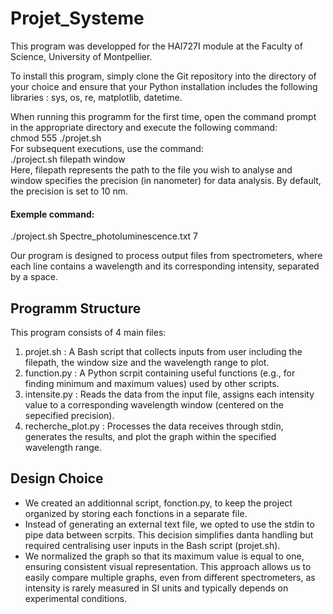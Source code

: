 # Projet_Systeme
This program was developped for the HAI727I module at the Faculty of Science, University of Montpellier.

To install this program, simply clone the Git repository into the directory of your choice and ensure that your Python installation includes the following libraries : sys, os, re, matplotlib, datetime.

When running this programm for the first time, open the command prompt in the appropriate directory and execute the following command:  
chmod 555 ./projet.sh     
For subsequent executions, use the command:     
./project.sh filepath window  
Here, filepath represents the path to the file you wish to analyse and window specifies the precision (in nanometer) for data analysis. By default, the precision is set to 10 nm.
#### Exemple command:  
./project.sh Spectre_photoluminescence.txt 7  

Our program is designed to process output files from spectrometers, where each line contains a wavelength and its corresponding intensity, separated by a space.

## Programm Structure  
This program consists of 4 main files: 
1. projet.sh : A Bash script that collects inputs from user including the filepath, the window size and the wavelength range to plot. 
2. function.py : A Python scrpit containing useful functions (e.g., for finding minimum and maximum values) used by other scripts.
3. intensite.py : Reads the data from the input file, assigns each intensity value to a corresponding wavelength window (centered on the sepecified precision).
4. recherche_plot.py : Processes the data receives through stdin, generates the results, and plot the graph within the specified wavelength range.

## Design Choice
- We created an additionnal script, fonction.py, to keep the project organized by storing each fonctions in a separate file.
- Instead of generating an external text file, we opted to use the stdin to pipe data between scrpits. This decision simplifies danta handling but required centralising user inputs in the Bash script (projet.sh).
- We normalized the graph so that its maximum value is equal to one, ensuring consistent visual representation. This approach allows us to easily compare multiple graphs, even from different spectrometers, as intensity is rarely measured in SI units and typically depends on experimental conditions.
